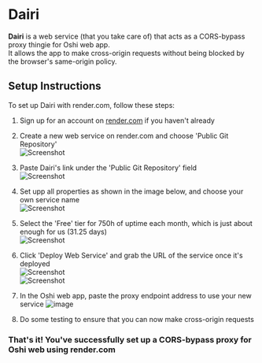 # Dairi

**Dairi** is a web service (that you take care of) that acts as a CORS-bypass proxy thingie for Oshi web app.  
It allows the app to make cross-origin requests without being blocked by the browser's same-origin policy.

## Setup Instructions

To set up Dairi with render.com, follow these steps:

1. Sign up for an account on [render.com](https://render.com) if you haven't already  

2. Create a new web service on render.com and choose 'Public Git Repository'  
![Screenshot](https://github.com/user-attachments/assets/f0dbc2fa-bbb8-4b05-9565-0c88900d7463)

3. Paste Dairi's link under the 'Public Git Repository' field  
![Screenshot](https://github.com/user-attachments/assets/0cb0d139-56a5-4b0a-b0bb-26efed91a13a)

4. Set upp all properties as shown in the image below, and choose your own service name  
![Screenshot](https://github.com/user-attachments/assets/40d5b8e4-199d-4409-822a-32ce9cc3d71d)

5. Select the 'Free' tier for 750h of uptime each month, which is just about enough for us (31.25 days)  
![Screenshot](https://github.com/user-attachments/assets/5b456ab7-7ea0-4322-8853-90557b8568f5)

6. Click 'Deploy Web Service' and grab the URL of the service once it's deployed  
![Screenshot](https://github.com/user-attachments/assets/c39c9324-e476-4d0d-95c9-563de7eedae5)  
![Screenshot](https://github.com/user-attachments/assets/140ce7cf-8bfd-4fff-adbf-72a1d65ff41b)

7. In the Oshi web app, paste the proxy endpoint address to use your new service
![image](https://github.com/user-attachments/assets/4808c6d3-57ae-4243-8c0d-b14f77612eed)

8. Do some testing to ensure that you can now make cross-origin requests

### That's it! You've successfully set up a CORS-bypass proxy for Oshi web using render.com
